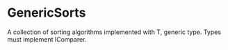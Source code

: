 # GenericSorts
A collection of sorting algorithms implemented with T, generic type. Types must implement IComparer.
